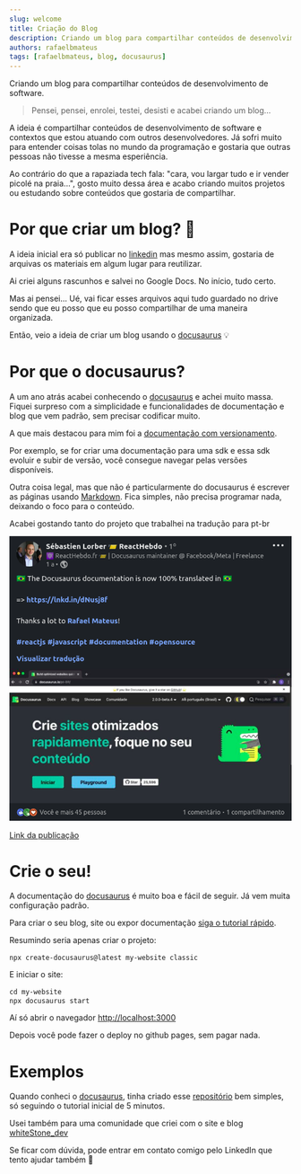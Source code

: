 ```yaml
---
slug: welcome
title: Criação do Blog
description: Criando um blog para compartilhar conteúdos de desenvolvimento de software.
authors: rafaelbmateus
tags: [rafaelbmateus, blog, docusaurus]
---
```


Criando um blog para compartilhar conteúdos de desenvolvimento de software.

> Pensei, pensei, enrolei, testei, desisti e acabei criando um blog...

A ideia é compartilhar conteúdos de desenvolvimento de software
e contextos que estou atuando com outros desenvolvedores.
Já sofri muito para entender coisas tolas no mundo da programação
e gostaria que outras pessoas não tivesse a mesma esperiência.

Ao contrário do que a rapaziada tech fala:
"cara, vou largar tudo e ir vender picolé na praia...",
gosto muito dessa área e acabo criando muitos projetos ou estudando
sobre conteúdos que gostaria de compartilhar.

# Por que criar um blog? 🤔

A ideia inicial era só publicar no [linkedin](https://linkedin.com.br/in/rafaelbmateus)
mas mesmo assim, gostaria de arquivas os materiais em algum lugar para reutilizar.

<!-- truncate -->

Ai criei alguns rascunhos e salvei no Google Docs. No início, tudo certo.

Mas ai pensei...
Ué, vai ficar esses arquivos aqui tudo guardado no drive
sendo que eu posso que eu posso compartilhar de uma maneira organizada.

Então, veio a ideia de criar um blog usando o
[docusaurus](https://docusaurus.io) 💡

# Por que o docusaurus?

A um ano atrás acabei conhecendo o [docusaurus](https://docusaurus.io)
e achei muito massa.
Fiquei surpreso com a simplicidade e funcionalidades de documentação e blog
que vem padrão, sem precisar codificar muito.

A que mais destacou para mim foi a
[documentação com versionamento](https://docusaurus.io/docs/versioning).

Por exemplo, se for criar uma documentação para uma sdk
e essa sdk evoluir e subir de versão, você consegue navegar pelas versões disponíveis.

Outra coisa legal, mas que não é particularmente do docusaurus
é escrever as páginas usando [Markdown](https://www.markdownguide.org).
Fica simples, não precisa programar nada, deixando o foco para o conteúdo.

Acabei gostando tanto do projeto que trabalhei na tradução para pt-br

![Post linkedin](./docusaurus-linkedin-post.png)

[Link da publicação](https://www.linkedin.com/posts/sebastienlorber_reactjs-javascript-documentation-activity-6827988344983564288-bTf3)

# Crie o seu!

A documentação do [docusaurus](https://docusaurus.io) é muito boa e fácil de seguir.
Já vem muita configuração padrão.

Para criar o seu blog, site ou expor documentação
[siga o tutorial rápido](https://docusaurus.io/docs#fast-track).

Resumindo seria apenas criar o projeto:

```console
npx create-docusaurus@latest my-website classic
```

E iniciar o site:

```console
cd my-website
npx docusaurus start
```

Aí só abrir o navegador [http://localhost:3000](http://localhost:3000)

Depois você pode fazer o deploy no github pages, sem pagar nada.

# Exemplos

Quando conheci o [docusaurus](https://docusaurus.io),
tinha criado esse [repositório](https://github.com/rafaelbmateus/my-website)
bem simples, só seguindo o tutorial inicial de 5 minutos.

Usei também para uma comunidade que criei com o site e blog
[whiteStone_dev](https://github.com/whitestonedev/website)

Se ficar com dúvida, pode entrar em contato comigo pelo LinkedIn
que tento ajudar também 🤙
